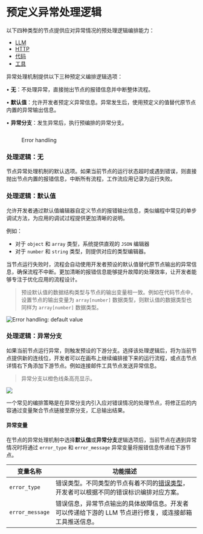 # 预定义异常处理逻辑

以下四种类型的节点提供应对异常情况的预处理逻辑编排能力：

* [LLM](../node/llm.md)
* [HTTP](../node/http-request.md)
* [代码](../node/code.md)
* [工具](../node/tools.md)

异常处理机制提供以下三种预定义编排逻辑选项：

• **无**：不处理异常，直接抛出节点的报错信息并中断整体流程。

• **默认值**：允许开发者预定义异常信息。异常发生后，使用预定义的值替代原节点内置的异常输出信息。

• **异常分支**：发生异常后，执行预编排的异常分支。

<figure><img src="https://assets-docs.dify.ai/2024/12/6e2655949889d4d162945d840d698649.png" alt=""><figcaption><p>Error handling</p></figcaption></figure>

### 处理逻辑：无

节点异常处理机制的默认选项。如果当前节点的运行状态超时或遇到错误，则直接抛出节点内置的报错信息，中断所有流程，工作流应用记录为运行失败。

### 处理逻辑：默认值

允许开发者通过默认值编辑器自定义节点的报错输出信息，类似编程中常见的单步调试方法，为应用的调试过程提供更加清晰的说明。

例如：

* 对于 `object` 和 `array` 类型，系统提供直观的 `JSON` 编辑器
* 对于 `number` 和 `string` 类型，则提供对应的类型编辑器。

当节点运行失败时，流程会自动使用开发者预设的默认值替代原节点输出的异常信息，确保流程不中断。更加清晰的报错信息能够提升故障的处理效率，让开发者能够专注于优化应用的流程设计。

> 预设默认值的数据结构类型与节点的输出变量相一致。例如在代码节点中，设置节点的输出变量为 `array[number]` 数据类型，则默认值的数据类型也同样为 `array[number]` 数据类型。

![Error handling: default value](https://assets-docs.dify.ai/2024/12/e9e5e757090679243e0c9976093c7e6c.png)

### 处理逻辑：异常分支

如果当前节点运行异常，则触发预设的下游分支。选择该处理逻辑后，将为当前节点提供新的连线位，开发者可以在画布上继续编排接下来的运行流程，或点击节点详情右下角添加下游节点。例如连接邮件工具节点发送异常信息。

> 异常分支以橙色线条高亮显示。

![](https://assets-docs.dify.ai/2024/12/e5ea1af947818bd9e27cab3042c1c4f3.png)

一个常见的编排策略是在异常分支内引入应对错误情况的处理节点，将修正后的内容通过变量聚合节点链接至原分支，汇总输出结果。

#### 异常变量

在节点的异常处理机制中选择**默认值**或**异常分支**逻辑选项后，当前节点在遇到异常情况时将通过 `error_type` 和 `error_message` 异常变量将报错信息传递给下游节点。

| 变量名称            | 功能描述                                                                                                          |
| --------------- | ------------------------------------------------------------------------------------------------------------- |
| `error_type`    | 错误类型。不同类型的节点有着不同的[错误类型](https://docs.dify.ai/guides/workflow/error-handling/error-type)，开发者可以根据不同的错误标识编排对应方案。 |
| `error_message` | 错误信息，异常节点输出的具体故障信息。开发者可以传递给下游的 LLM 节点进行修复，或连接邮箱工具推送信息。                                                        |





